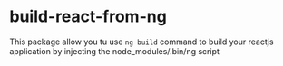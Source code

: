 # build-react-from-ng

This package allow you tu use `ng build` command to build your reactjs application by injecting the node_modules/.bin/ng script


